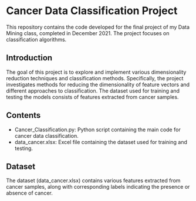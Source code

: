 # Cancer Data Classification Project
This repository contains the code developed for the final project of my Data Mining class, completed in December 2021. The project focuses on classification algorithms.

## Introduction
The goal of this project is to explore and implement various dimensionality reduction techniques and classification methods. Specifically, the project investigates methods for reducing the dimensionality of feature vectors and different approaches to classification. The dataset used for training and testing the models consists of features extracted from cancer samples.

## Contents
-	Cancer_Classification.py: Python script containing the main code for cancer data classification.
-	data_cancer.xlsx: Excel file containing the dataset used for training and testing.

## Dataset
The dataset (data_cancer.xlsx) contains various features extracted from cancer samples, along with corresponding labels indicating the presence or absence of cancer.

